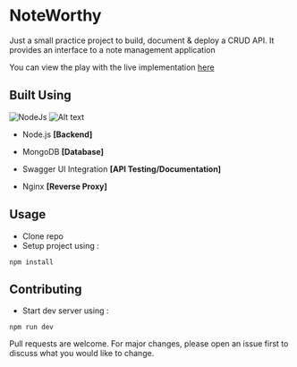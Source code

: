 # NoteWorthy

Just a small practice project to build, document & deploy a CRUD API. It provides an interface to a note management application

You can view the play with the live implementation [here](https://flushthemoney.com/api-docs)

## Built Using

![NodeJs](https://img.shields.io/badge/Node.js-339933?style=flat&logo=node.js&logoColor=white)
![Alt text](https://img.shields.io/badge/MongoDB-47A248?style=flat&logo=mongodb&logoColor=white)

- Node.js **[Backend]**

- MongoDB **[Database]**

- Swagger UI Integration **[API Testing/Documentation]**

- Nginx **[Reverse Proxy]**

## Usage

- Clone repo
- Setup project using :

```
npm install
```

## Contributing

- Start dev server using :

```
npm run dev
```

Pull requests are welcome. For major changes, please open an issue first
to discuss what you would like to change.
